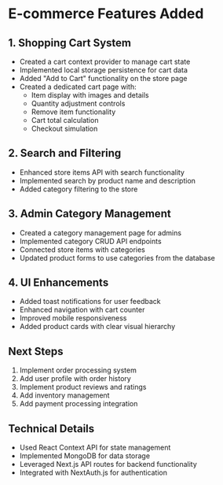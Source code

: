 # E-commerce Features Added

## 1. Shopping Cart System

- Created a cart context provider to manage cart state
- Implemented local storage persistence for cart data
- Added "Add to Cart" functionality on the store page
- Created a dedicated cart page with:
  - Item display with images and details
  - Quantity adjustment controls
  - Remove item functionality
  - Cart total calculation
  - Checkout simulation

## 2. Search and Filtering

- Enhanced store items API with search functionality
- Implemented search by product name and description
- Added category filtering to the store

## 3. Admin Category Management

- Created a category management page for admins
- Implemented category CRUD API endpoints
- Connected store items with categories
- Updated product forms to use categories from the database

## 4. UI Enhancements

- Added toast notifications for user feedback
- Enhanced navigation with cart counter
- Improved mobile responsiveness
- Added product cards with clear visual hierarchy

## Next Steps

1. Implement order processing system
2. Add user profile with order history
3. Implement product reviews and ratings
4. Add inventory management
5. Add payment processing integration

## Technical Details

- Used React Context API for state management
- Implemented MongoDB for data storage
- Leveraged Next.js API routes for backend functionality
- Integrated with NextAuth.js for authentication
